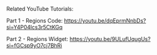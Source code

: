 Related YouTube Tutorials:

Part 1 - Regions Code: https://youtu.be/dqEprmNnbDs?si=Y4P04lcs3r5CtKGq

Part 2 - Regions Widget: https://youtu.be/9ULufUqugUs?si=fGCsp9yO7cj7BhRi